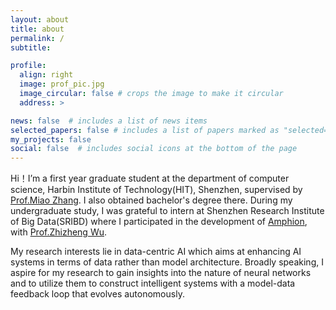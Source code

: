 ```yaml
---
layout: about
title: about
permalink: /
subtitle: 

profile:
  align: right
  image: prof_pic.jpg
  image_circular: false # crops the image to make it circular
  address: >

news: false  # includes a list of news items
selected_papers: false # includes a list of papers marked as "selected={true}"
my_projects: false
social: false  # includes social icons at the bottom of the page
---
```


Hi！I’m a first year graduate student at the department of computer science, Harbin Institute of Technology(HIT), Shenzhen, supervised by [Prof.Miao Zhang](https://faculty.hitsz.edu.cn/zhangmiao). I also obtained bachelor's degree there. During my undergraduate study, I was grateful to intern at Shenzhen Research Institute of Big Data(SRIBD) where I participated in the development of [Amphion](https://github.com/open-mmlab/Amphion), with [Prof.Zhizheng Wu](https://drwuz.com/).

My research interests lie in data-centric AI which aims at enhancing AI systems in terms of data rather than model architecture. Broadly speaking, I aspire for my research to gain insights into the nature of neural networks and to utilize them to construct intelligent systems with a model-data feedback loop that evolves autonomously.